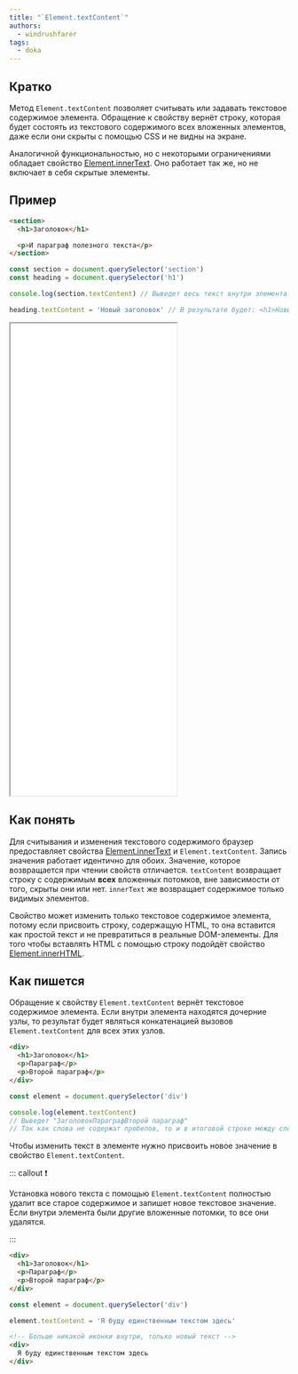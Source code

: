 ```yaml
---
title: "`Element.textContent`"
authors:
  - windrushfarer
tags:
  - doka
---
```


## Кратко

Метод `Element.textContent` позволяет считывать или задавать текстовое содержимое элемента. Обращение к свойству вернёт строку, которая будет состоять из текстового содержимого всех вложенных элементов, даже если они скрыты с помощью CSS и не видны на экране.

Аналогичной функциональностью, но с некоторыми ограничениями обладает свойство [Element.innerText](/js/element-innerText). Оно работает так же, но не включает в себя скрытые элементы.

## Пример
```html
<section>
  <h1>Заголовок</h1>

  <p>И параграф полезного текста</p>
</section>
```

```js
const section = document.querySelector('section')
const heading = document.querySelector('h1')

console.log(section.textContent) // Выведет весь текст внутри элемента: "ЗаголовокИ параграф полезного текста"

heading.textContent = 'Новый заголовок' // В результате будет: <h1>Новый заголовок</h1>
```

<iframe title="Element.textContent — Element.textContent — Дока" src="demos/index/" height="850"></iframe>

## Как понять

Для считывания и изменения текстового содержимого браузер предоставляет свойства [Element.innerText](/js/element-innertext) и `Element.textContent`. Запись значения работает идентично для обоих. Значение, которое возвращается при чтении свойств отличается. `textContent` возвращает строку с содержимым **всех** вложенных потомков, вне зависимости от того, скрыты они или нет. `innerText` же возвращает содержимое только видимых элементов.

Свойство может изменить только текстовое содержимое элемента, потому если присвоить строку, содержащую HTML, то она вставится как простой текст и не превратиться в реальные DOM-элементы. Для того чтобы вставлять HTML c помощью строку подойдёт свойство [Element.innerHTML](/js/element-innerhtml).

## Как пишется

Обращение к свойству `Element.textContent` вернёт текстовое содержимое элемента. Если внутри элемента находятся дочерние узлы, то результат будет являться конкатенацией вызовов `Element.textContent` для всех этих узлов.

```html
<div>
  <h1>Заголовок</h1>
  <p>Параграф</p>
  <p>Второй параграф</p>
</div>
```

```js
const element = document.querySelector('div')

console.log(element.textContent)
// Выведет "ЗаголовокПараграфВторой параграф"
// Так как слова не содержат пробелов, то и в итоговой строке между словами их тоже не будет
```

Чтобы изменить текст в элементе нужно присвоить новое значение в свойство `Element.textContent`.

::: callout ❗️

Установка нового текста с помощью `Element.textContent` полностью удалит все старое содержимое и запишет новое текстовое значение. Если внутри элемента были другие вложенные потомки, то все они удалятся.

:::

```html
<div>
  <h1>Заголовок</h1>
  <p>Параграф</p>
  <p>Второй параграф</p>
</div>
```

```js
const element = document.querySelector('div')

element.textContent = 'Я буду единственным текстом здесь'
```

```html
<!-- Больше никакой иконки внутри, только новый текст -->
<div>
  Я буду единственным текстом здесь
</div>
```
